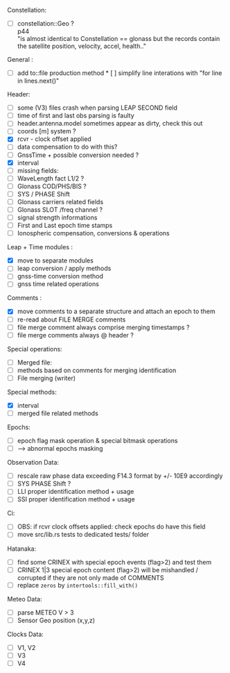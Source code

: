 Constellation:
* [ ] constellation::Geo ?    
p44   
"is almost identical to Constellation == glonass
but the records contain the satellite position, velocity, accel, health.."

General :
* [ ] add to::file production method
* [ ] simplify line interations with "for line in lines.next()"

Header:
* [ ] some (V3) files crash when parsing LEAP SECOND field 
* [ ] time of first and last obs parsing is faulty
* [ ] header.antenna.model sometimes appear as dirty, check this out
* [ ] coords [m] system ?
* [x] rcvr - clock offset applied
 * [ ] data compensation to do with this?
* [ ] GnssTime + possible conversion needed ?
* [x] interval
* [ ] missing fields: 
 * [ ] WaveLength fact L1/2 ?
 * [ ] Glonass COD/PHS/BIS ?
 * [ ] SYS / PHASE Shift
 * [ ] Glonass carriers related fields
 * [ ] Glonass SLOT /freq channel ?
 * [ ] signal strength informations
 * [ ] First and Last epoch time stamps
 * [ ] Ionospheric compensation, conversions & operations

Leap + Time modules :
* [x] move to separate modules
* [ ] leap conversion / apply methods
* [ ] gnss-time conversion method 
* [ ] gnss time related operations

Comments :
* [x] move comments to a separate structure and attach an epoch to them
* [ ] re-read about FILE MERGE comments
 * [ ] file merge comment always comprise merging timestamps ?
 * [ ] file merge comments always @ header ?

Special operations:
* [ ] Merged file: 
 * [ ] methods based on comments for merging identification
* [ ] File merging (writer)

Special methods:
* [x] interval
* [ ] merged file related methods 

Epochs:
* [ ] epoch flag mask operation & special bitmask operations
 * [ ] --> abnormal epochs masking 

Observation Data:
* [ ] rescale raw phase data exceeding F14.3 format by +/- 10E9 accordingly
* [ ] SYS PHASE Shift ?
* [ ] LLI proper identification method + usage 
* [ ] SSI proper identification method + usage 

Ci:
* [ ] OBS: if rcvr clock offsets applied: check epochs do have this field
* [ ] move src/lib.rs tests to dedicated tests/ folder 

Hatanaka:
* [ ] find some CRINEX with special epoch events (flag>2) and test them
* [ ] CRINEX 1|3 special epoch content (flag>2)
will be mishandled / corrupted if they are not only made of COMMENTS
* [ ] replace `zeros` by `intertools::fill_with()` 

Meteo Data:
* [ ] parse METEO V > 3
* [ ] Sensor Geo position (x,y,z)

Clocks Data:
* [ ] V1, V2 
* [ ] V3
* [ ] V4
